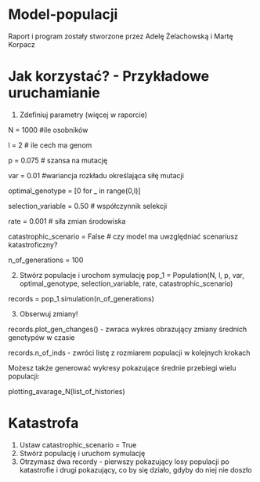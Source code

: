 # Model-populacji
Raport i program zostały stworzone przez Adelę Żelachowską i Martę Korpacz

# Jak korzystać? - Przykładowe uruchamianie
1. Zdefiniuj parametry (więcej w raporcie)

N = 1000 #ile osobników

l = 2 # ile cech ma genom

p = 0.075 # szansa na mutację

var = 0.01 #wariancja rozkładu określająca siłę mutacji

optimal_genotype = [0 for _ in range(0,l)]

selection_variable = 0.50 # współczynnik selekcji

rate = 0.001 # siła zmian środowiska

catastrophic_scenario = False # czy model ma uwzględniać scenariusz katastroficzny? 

n_of_generations = 100  

2. Stwórz populacje i urochom symulację
pop_1 = Population(N, l, p, var, optimal_genotype, selection_variable, rate, catastrophic_scenario)

records = pop_1.simulation(n_of_generations)

3. Obserwuj zmiany!

records.plot_gen_changes() - zwraca wykres obrazujący zmiany średnich genotypów w czasie

records.n_of_inds - zwróci listę z rozmiarem populacji w kolejnych krokach

Możesz także generować wykresy pokazujące średnie przebiegi wielu populacji:

plotting_avarage_N(list_of_histories)

# Katastrofa
1. Ustaw catastrophic_scenario = True
2. Stwórz populację i uruchom symulację
3. Otrzymasz dwa recordy - pierwszy pokazujący losy populacji po katastrofie i drugi pokazujący, co by się działo, gdyby do niej nie doszło
